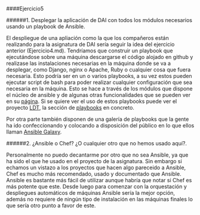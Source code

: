####Ejercicio5

######1. Desplegar la aplicación de DAI con todos los módulos necesarios usando un playbook de Ansible.

El despliegue de una apliación como la que los compañeros están realizando para la asignatura de DAI sería seguir la idea del ejercicio anterior (Ejercicio4.md). Tendríamos que construir un playbook que ejecutándose sobre una máquina descargarse el código alojado en github y realizase las instalaciones necesarias en la máquina donde se va a desplegar, como Django, nginx o Apache, Ruby o cualquier cosa que fuera necesaria. Esto podría ser en un o varios playbooks, a su vez estos pueden ejecutar script de bash para poder realizar cualquier configuración que sea necesaria en la máquina. Esto se hace a través de los módulos que dispone el núcleo de ansible y de algunas otras funcionalidades que se pueden ver en su [página](http://www.ansible.com/home). Si se quiere ver el uso de estos playbooks puede ver el proyecto [LDT](https://github.com/freelinuxdistrodeployed/LDT), la sección de [playbooks](https://github.com/freelinuxdistrodeployed/LDT/tree/master/playbooks) en concreto.

Por otra parte también disponen de una galería de playbooks que la gente ha ido confeccionando y colocando a disposición del público en lo que ellos llaman [Ansible Galaxy](https://galaxy.ansible.com/).

######2. ¿Ansible o Chef? ¿O cualquier otro que no hemos usado aquí?.

Personalmente no puedo decantarme por otro que no sea Ansible, ya que ha sido el que he usado en el proyecto de la asignatura. Sin embargo si echamos un vistazo a los proyectos que hacen algo pareceido a Ansible, Chef es mucho más recomendado, usado y documentado que Ansible. Ansible es bastante más fácil de utilizar aunque habría que notar si Chef es más potente que este. Desde luego para comenzar con la orquestación y despliegues automáticos de máquinas Ansible sería la mejor opción, además no requiere de ningún tipo de instalación en las máquinas finales lo que sería otro punto a favor de este.
